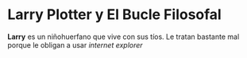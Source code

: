 # Larry Plotter y El Bucle Filosofal

**Larry** es un niñohuerfano que vive con sus tíos. Le tratan bastante mal porque le obligan a usar *internet explorer*